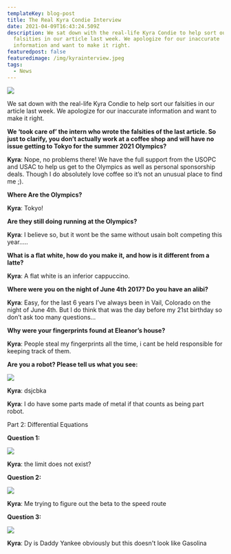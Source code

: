 ```yaml
---
templateKey: blog-post
title: The Real Kyra Condie Interview
date: 2021-04-09T16:43:24.509Z
description: We sat down with the real-life Kyra Condie to help sort our
  falsities in our article last week. We apologize for our inaccurate
  information and want to make it right.
featuredpost: false
featuredimage: /img/kyrainterview.jpeg
tags:
  - News
---
```

![](/img/kyrainterview.jpeg)

We sat down with the real-life Kyra Condie to help sort our falsities in our article last week. We apologize for our inaccurate information and want to make it right.

**We ‘took care of’ the intern who wrote the falsities of the last article. So just to clarify, you don’t actually work at a coffee shop and will have no issue getting to Tokyo for the summer 2021 Olympics?**

**Kyra**: Nope, no problems there! We have the full support from the USOPC and USAC to help us get to the Olympics as well as personal sponsorship deals. Though I do absolutely love coffee so it’s not an unusual place to find me ;). 

**Where Are the Olympics?**

**Kyra**: Tokyo!

**Are they still doing running at the Olympics?**

**Kyra**: I believe so, but it wont be the same without usain bolt competing this year….. 

**What is a flat white, how do you make it, and how is it different from a latte?** 

**Kyra**: A flat white is an inferior cappuccino.

**Where were you on the night of June 4th 2017? Do you have an alibi?**

**Kyra**: Easy, for the last 6 years I’ve always been in Vail, Colorado on the night of June 4th. But I do think that was the day before my 21st birthday so don’t ask too many questions… 

**Why were your fingerprints found at Eleanor’s house?**

**Kyra**: People steal my fingerprints all the time, i cant be held responsible for keeping track of them.

**Are you a robot? Please tell us what you see:**

![](https://lh4.googleusercontent.com/mCDCSKFVMAqSpSf6njU_lmq9XSP2RvpWPWTE04tN33hdj1_CDfFhQPy4Q2gQVqWp0TJ6hQIEHIyjoZE6-nFMyAWqO1L3fICY_rrH3RERBUfmOPNKshgf1MK7cO3UTZnjSfIc0hgF)

**Kyra**:  dsjcbka 

**Kyra**: I do have some parts made of metal if that counts as being part robot. 



Part 2: Differential Equations

**Question 1:** 

![](https://lh6.googleusercontent.com/0hy8E3S85lea-afDjci_fWdXEhGiD4fleHPhi0bSYWMAboTfvXRj9nfyZKWdVYUE26EwHQYn_TdzkOJBJCYpUWtECMgTmkrMEgTYbLd-aJXBew8kdl6-0TLM3ZZ7VG7YP4gAh9aY)

**Kyra**: the limit does not exist?

**Question 2:** 

![](https://lh3.googleusercontent.com/WzX4FZknk0VmOnGMK83YVjYWYRWbLKL6KquhpaEzAMzNRpEAhl-SFA6BYJapOR0YUKamQIV9HS_TIPcYo_CI_1FGDjHW0YJYR0h3bpsqcG7JW1mjgMu2Himdto2N1yRUFCt5ARI0)

**Kyra**: Me trying to figure out the beta to the speed route

**Question 3:**

![](https://lh3.googleusercontent.com/A72BxipKniZQWkVODy8siaxa7cgXqL9BqzYPiv5cOj-bhGuvRuAWC5blpV2LTHBS_Lf8DiALzHKkx3GTDlTdPS2D1ho3xN9Fsc6_Pp72ALsA7owonXYXslUV8G5xIsp0WpRvTezd)

**Kyra**: Dy is Daddy Yankee obviously but this doesn't look like Gasolina